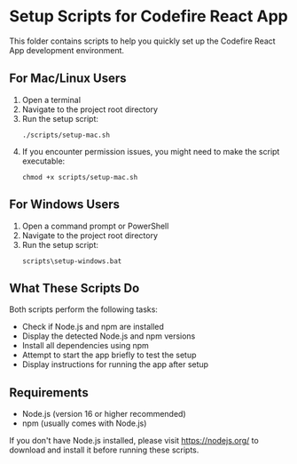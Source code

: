 # Setup Scripts for Codefire React App

This folder contains scripts to help you quickly set up the Codefire React App development environment.

## For Mac/Linux Users

1. Open a terminal
2. Navigate to the project root directory
3. Run the setup script:
   ```
   ./scripts/setup-mac.sh
   ```
4. If you encounter permission issues, you might need to make the script executable:
   ```
   chmod +x scripts/setup-mac.sh
   ```

## For Windows Users

1. Open a command prompt or PowerShell
2. Navigate to the project root directory
3. Run the setup script:
   ```
   scripts\setup-windows.bat
   ```

## What These Scripts Do

Both scripts perform the following tasks:
- Check if Node.js and npm are installed
- Display the detected Node.js and npm versions
- Install all dependencies using npm
- Attempt to start the app briefly to test the setup
- Display instructions for running the app after setup

## Requirements

- Node.js (version 16 or higher recommended)
- npm (usually comes with Node.js)

If you don't have Node.js installed, please visit https://nodejs.org/ to download and install it before running these scripts. 